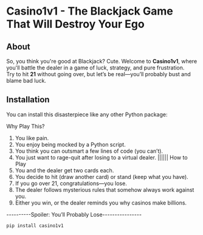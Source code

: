 # Casino1v1 - The Blackjack Game That Will Destroy Your Ego  

## About  
So, you think you're good at Blackjack? Cute. Welcome to **Casino1v1**, 
where you'll battle the dealer in a game of luck, strategy, and pure frustration.  
Try to hit **21** without going over, but let’s be real—you’ll probably bust and blame bad luck.  

## Installation  
You can install this disasterpiece like any other Python package:  

Why Play This?
1. You like pain.
2. You enjoy being mocked by a Python script.
3. You think you can outsmart a few lines of code (you can’t).
4. You just want to rage-quit after losing to a virtual dealer.
||||||
How to Play
1. You and the dealer get two cards each.
2. You decide to hit (draw another card) or stand (keep what you have).
3. If you go over 21, congratulations—you lose.
4. The dealer follows mysterious rules that somehow always work against you.
5. Either you win, or the dealer reminds you why casinos make billions.

----------Spoiler: You’ll Probably Lose----------------
```sh
pip install casino1v1
